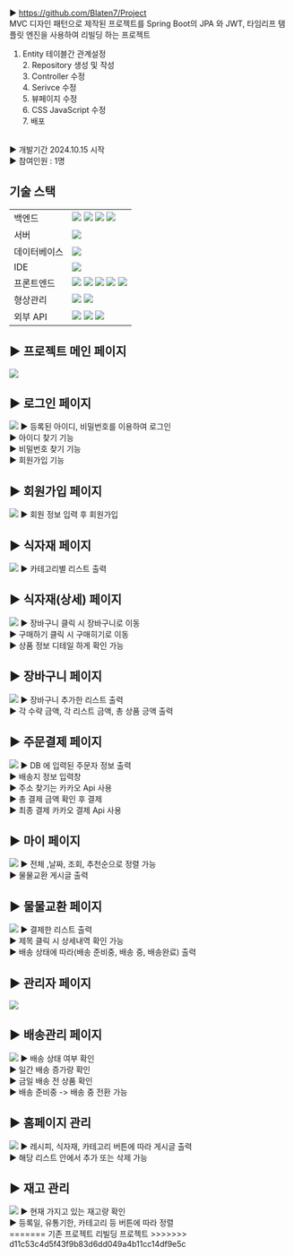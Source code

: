 ▶ https://github.com/Blaten7/Project <br>
MVC 디자인 패턴으로 제작된 프로젝트를 Spring Boot의 JPA 와 JWT, 타임리프 탬플릿 엔진을 사용하여 리빌딩 하는 프로젝트 <br>

  1. Entity 테이블간 관계설정<br>
	2. Repository 생성 및 작성<br>
	3. Controller 수정<br>
	4. Serivce 수정<br>
	5. 뷰페이지 수정<br>
	6. CSS JavaScript 수정<br>
	7. 배포<br>

<br>
▶ 개발기간 2024.10.15 시작 <br>
▶ 참여인원 : 1명 <br>

## 기술 스택
<table>
  <tr>
    <td>백엔드</td>
    <td>
      <img src="https://img.shields.io/badge/java-007396?style=for-the-badge&logo=java&logoColor=white">
      <img src="https://img.shields.io/badge/springboot-6DB33F?style=for-the-badge&logo=springboot&logoColor=white">
      <img src="https://img.shields.io/badge/gradle-02303A?style=for-the-badge&logo=gradle&logoColor=white">
      <img src="https://img.shields.io/badge/mybatis-DD0700?style=for-the-badge&logo=MyBatis&logoColor=white">
    </td>
  </tr>
  <tr>
    <td>서버</td>
    <td>
      <img src="https://img.shields.io/badge/apache tomcat-F8DC75?style=for-the-badge&logo=apachetomcat&logoColor=white">
    </td>
  </tr>
  <tr>
    <td>데이터베이스</td>
    <td>
      <img src="https://img.shields.io/badge/mysql-4479A1?style=for-the-badge&logo=mysql&logoColor=white">
    </td>
  </tr>
  <tr>
    <td>IDE</td>
    <td>
      <img src="https://img.shields.io/badge/intelliJ IDEA-000000?style=for-the-badge&logo=intelliJ IDEA&logoColor=white">
    </td>
  </tr>
  <tr>
    <td>프론트엔드</td>
    <td>
      <img src="https://img.shields.io/badge/html5-E34F26?style=for-the-badge&logo=html5&logoColor=white">
      <img src="https://img.shields.io/badge/css-1572B6?style=for-the-badge&logo=css3&logoColor=white">
      <img src="https://img.shields.io/badge/javascript-F7DF1E?style=for-the-badge&logo=javascript&logoColor=black">
      <img src="https://img.shields.io/badge/jquery-0769AD?style=for-the-badge&logo=jquery&logoColor=white">
      <img src="https://img.shields.io/badge/VS CODE-0078d7?style=for-the-badge&logo=VS CODE&logoColor=white">
    </td>
  </tr>
  <tr>
    <td>형상관리</td>
    <td><img src="https://img.shields.io/badge/git-F05032?style=for-the-badge&logo=git&logoColor=white">
        <img src="https://img.shields.io/badge/github-181717?style=for-the-badge&logo=github&logoColor=white">
    </td>
  </tr>
  <tr>
    <td>외부 API</td>
    <td>      
      <img src="https://img.shields.io/badge/bootstrap-7952B3?style=for-the-badge&logo=bootstrap&logoColor=white">
      <img src="https://img.shields.io/badge/summernote-0287D0?style=for-the-badge&logo=summbernote&logoColor=white">
      <img src="https://img.shields.io/badge/KAKAO Pay-FFCD00?style=for-the-badge&logo=KAKAO Pay&logoColor=white">
    </td>
  </tr>
</table>

<h2>▶ 프로젝트 메인 페이지</h2>
<img src="https://github.com/user-attachments/assets/66afabf9-c34c-4eff-87b5-8b31c3979d0c">

<h2>▶ 로그인 페이지</h2>
<img src="https://github.com/user-attachments/assets/45914d35-d0b7-4d0e-9f10-1aaa22e66eff">
▶ 등록된 아이디, 비밀번호를 이용하여 로그인<br>
▶ 아이디 찾기 기능<br>
▶ 비밀번호 찾기 기능<br>
▶ 회원가입 기능<br>

<h2>▶ 회원가입 페이지</h2>
<img src="https://github.com/user-attachments/assets/0fc51192-49a3-479f-8a59-3be679e4d04b">
▶ 회원 정보 입력 후 회원가입
<br>

<h2>▶ 식자재 페이지</h2>
<img src="https://github.com/user-attachments/assets/013893a9-fcb9-411a-b6b4-7cc46333f5d5">
▶ 카테고리별 리스트 출력
<br>

<h2>▶ 식자재(상세) 페이지</h2>
<img src="https://github.com/user-attachments/assets/10e9fc66-7028-4c37-b42c-a7e2999636e4">
▶ 장바구니 클릭 시 장바구니로 이동<br>
▶ 구매하기 클릭 시 구매히기로 이동<br>
▶ 상품 정보 디테일 하게 확인 가능<br>

<h2>▶ 장바구니 페이지</h2>
<img src="https://github.com/user-attachments/assets/4c9d47ef-4b38-454c-a0ca-045c05a6bc43">
▶ 장바구니 추가한 리스트 출력<br>
▶ 각 수략 금액, 각 리스트 금액, 총 상품 긍액 출력<br>

<h2>▶ 주문결제 페이지</h2>
<img src="https://github.com/user-attachments/assets/715fe1d5-f4d5-48e2-8c57-9f8046405e80">
▶ DB 에 입력된 주문자 정보 출력<br>
▶ 배송지 정보 입력창<br>
▶ 주소 찾기는 카카오 Api 사용<br>
▶ 총 결제 금액 확인 후 결제<br>
▶ 최종 결제 카카오 결제 Api 사용<br>

<h2>▶ 마이 페이지</h2>
<img src="https://github.com/user-attachments/assets/d33cdebc-fc34-45d0-9281-0ba638fe4ea0">
▶ 전체 ,날짜, 조회, 추천순으로 정렬 가능<br>
▶ 물물교환 게시글 출력 <br>

<h2>▶ 물물교환 페이지</h2>
<img src="https://github.com/user-attachments/assets/fa26ffe8-798e-4a89-b2d9-1d6ea7f07a4f">
▶ 결제한 리스트 출력<br>
▶ 제목 클릭 시 상세내역 확인 가능<br>
▶ 배송 상태에 따라(배송 준비중, 배송 중, 배송완료) 출력 <br>

<h2>▶ 관리자 페이지</h2>
<img src="https://github.com/user-attachments/assets/a8e1af50-0fa2-4d40-a33f-e353439d1207">


<h2>▶ 배송관리 페이지</h2>
<img src="https://github.com/user-attachments/assets/fa26ffe8-798e-4a89-b2d9-1d6ea7f07a4f">
▶ 배송 상태 여부 확인<br>
▶ 일간 배송 증가량 확인<br>
▶ 금일 배송 전 상품 확인<br>
▶ 배송 준비중  -> 배송 중 전환 가능<br>

<h2>▶ 홈페이지 관리</h2>
<img src="https://github.com/user-attachments/assets/d4d29277-9d3f-4ae1-b556-d8bb355fd462">
▶ 레시피, 식자재, 카테고리 버튼에 따라 게시글 출력<br>
▶ 해당 리스트 안에서 추가 또는 삭제 가능<br>

<h2>▶ 재고 관리</h2>
<img src="https://github.com/user-attachments/assets/2b8f33dd-a623-48c1-ba04-8685190fda65">
▶ 현재 가지고 있는 재고량 확인 <br>
▶ 등록일, 유통기한, 카테고리 등 버튼에 따라 정렬<br>
=======
기존 프로젝트 리빌딩 프로젝트
>>>>>>> d11c53c4d5f43f9b83d6dd049a4b11cc14df9e5c

